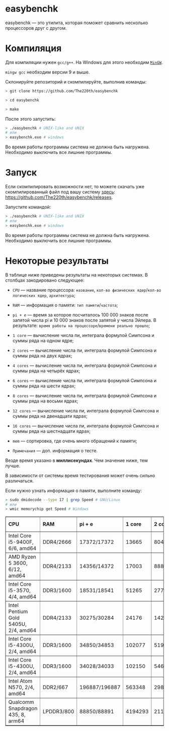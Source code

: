 # easybenchk

easybenchk — это утилита, которая поможет сравнить несколько процессоров друг с другом.

# Компиляция

Для компиляции нужен `gcc/g++`. На Windows для этого необходим [`MinGW`](https://github.com/The220th/SharedLib/tree/main/cpp/Windows/MinGW).

`mingw gcc` необходим версии 9 и выше.

Склонируйте репозиторий и скомпилируйте, выполнив команды:

``` bash
> git clone https://github.com/The220th/easybenchk

> cd easybenchk

> make
```

После этого запустить:

``` bash
> ./easybenchk # UNIX-like and UNIX
# или
> easybenchk.exe # windows
```

Во время работы программы система не должна быть нагружена. Необходимо выключить все лишние программы.

# Запуск

Если скомпилировать возможности нет, то можете скачать уже скомпилированный файл под вашу систему [здесь](https://github.com/The220th/easybenchk/releases): https://github.com/The220th/easybenchk/releases.

Запустите командой:

``` bash
> ./easybenchk # UNIX-like and UNIX
# или
> easybenchk.exe # windows
```

Во время работы программы система не должна быть нагружена. Необходимо выключить все лишние программы.

# Некоторые результаты

В таблице ниже приведены результаты на некоторых системах. В столбцах закодировано следующее:

 - `CPU` — название процессора: `название`, `кол-во физических ядер`/`кол-во логических ядер`, `архитектура`;

 - `RAM` — информация о памяти: `тип памяти`/`частота`;

 - `pi + e` — время за которое посчиталось 100 000 знаков после запятой числа pi и 10 000 знаков после запятой у числа Эйлера. В результате: `время работы на процессоре`/`времени реально прошло`;

 - `1 core` — вычисление числа пи, интеграла формулой Симпсона и суммы ряда на одном ядре;

 - `2 cores` — вычисление числа пи, интеграла формулой Симпсона и суммы ряда на двух ядрах;

 - `4 cores` — вычисление числа пи, интеграла формулой Симпсона и суммы ряда на четырёх ядрах;

 - `6 cores` — вычисление числа пи, интеграла формулой Симпсона и суммы ряда на шести ядрах;

 - `8 cores` — вычисление числа пи, интеграла формулой Симпсона и суммы ряда на восьми ядрах;

 - `12 cores` — вычисление числа пи, интеграла формулой Симпсона и суммы ряда на двенадцати ядрах;

 - `16 cores` — вычисление числа пи, интеграла формулой Симпсона и суммы ряда на шестнадцати ядрах;

 - `mem` — сортировка, где очень много обращений к памяти;

 - `Примечания` — доп. информация о тесте.

Везде время указано в **миллисекундах**. Чем значение ниже, тем лучше.

В зависимости от системы время тестирования может очень сильно различаться.

Если нужно узнать информация о памяти, выполните команду:

``` bash
> sudo dmidecode --type 17 | grep Speed # GNU/Linux
# или
> wmic memorychip get Speed # Windows
```

<table border='1'>

<tr>
    <td><b>CPU</b></td>
    <td><b>RAM</b></td>
    <td><b>pi + e</b></td>
    <td><b>1 core</b></td>
    <td><b>2 cores</b></td>
    <td><b>4 cores</b></td>
    <td><b>6 cores</b></td>
    <td><b>8 cores</b></td>
    <td><b>12 cores</b></td>
    <td><b>16 cores</b></td>
    <td><b>mem</b></td>
    <td><b>Примечания</b></td>
</tr>


<tr>
    <td>Intel Core i5-9400F, 6/6, amd64</td>
    <td>DDR4/2666</td>
    <td>17372/17372</td>
    <td>13665</td>
    <td>8047</td>
    <td>5112</td>
    <td>4603</td>
    <td>4980</td>
    <td>4973</td>
    <td>5316</td>
    <td>70398</td>
    <td>GNU/Linux</td>
</tr>

<tr>
    <td>AMD Ryzen 5 3600, 6/12, amd64</td>
    <td>DDR4/2133</td>
    <td>14356/14372</td>
    <td>17003</td>
    <td>8883</td>
    <td>7556</td>
    <td>6103</td>
    <td>6369</td>
    <td>6147</td>
    <td>7426</td>
    <td>57938</td>
    <td>GNU/Linux</td>
</tr>

<tr>
    <td>Intel Core i5-3570, 4/4, amd64</td>
    <td>DDR3/1600</td>
    <td>18531/18541</td>
    <td>51265</td>
    <td>27708</td>
    <td>16561</td>
    <td>16465</td>
    <td>16132</td>
    <td>16288</td>
    <td>15876</td>
    <td>62931</td>
    <td>Windows</td>
</tr>

<tr>
    <td>Intel Pentium Gold 5405U, 2/4, amd64</td>
    <td>DDR4/2133</td>
    <td>30275/30284</td>
    <td>24176</td>
    <td>14252</td>
    <td>15429</td>
    <td>16025</td>
    <td>15944</td>
    <td>16605</td>
    <td>16706</td>
    <td>88755</td>
    <td>Windows</td>
</tr>

<tr>
    <td>Intel Core i5-4300U, 2/4, amd64</td>
    <td>DDR3/1600</td>
    <td>34850/34853</td>
    <td>102077</td>
    <td>51956</td>
    <td>52752</td>
    <td>53175</td>
    <td>53306</td>
    <td>53508</td>
    <td>53733</td>
    <td>218018</td>
    <td>GNU/Linux</td>
</tr>

<tr>
    <td>Intel Core i5-4300U, 2/4, amd64</td>
    <td>DDR3/1600</td>
    <td>34028/34033</td>
    <td>102150</td>
    <td>54638</td>
    <td>54838</td>
    <td>54726</td>
    <td>55167</td>
    <td>55203</td>
    <td>54977</td>
    <td>117580</td>
    <td>Windows</td>
</tr>

<tr>
    <td>Intel Atom N570, 2/4, amd64</td>
    <td>DDR2/667</td>
    <td>196887/196887</td>
    <td>563348</td>
    <td>298724</td>
    <td>243844</td>
    <td>248087</td>
    <td>243298</td>
    <td>242720</td>
    <td>242986</td>
    <td>812199</td>
    <td>Windows</td>
</tr>

<tr>
    <td>Qualcomm Snapdragon 435, 8, arm64</td>
    <td>LPDDR3/800</td>
    <td>88850/88891</td>
    <td>4194293</td>
    <td>2117734</td>
    <td>1048831</td>
    <td>797518</td>
    <td>638089</td>
    <td>722360</td>
    <td>685100</td>
    <td>430052</td>
    <td>Android</td>
</tr>

</table>
